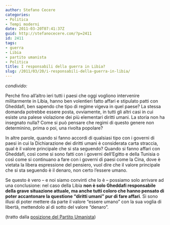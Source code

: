 ```yaml
---
author: Stefano Cecere
categories:
- Politica
- Tempi moderni
date: 2011-03-20T07:41:37Z
guid: http://stefanocecere.com/?p=2411
id: 2411
tags:
- guerra
- Libia
- partito umanista
- Politica
title: I responsabili della guerra in Libia?
slug: /2011/03/20/i-responsabili-della-guerra-in-libia/
---
```


_condivido:_

Perché fino all’altro ieri tutti i paesi che oggi vogliono intervenire militarmente in Libia, hanno ben volentieri fatto affari e stipulato patti con Gheddafi, ben sapendo che tipo di regime vigeva in quel paese? La stessa domanda potrebbe essere posta, ovviamente, in tutti gli altri casi in cui esiste una palese violazione dei più elementari diritti umani. La storia non ha insegnato nulla? Come si può pensare che regimi di questo genere non determinino, prima o poi, una rivolta popolare?
  
In altre parole, quando si fanno accordi di qualsiasi tipo con i governi di paesi in cui la Dichiarazione dei diritti umani è considerata carta straccia, qual è il valore principale che si sta seguendo? Quando si fanno affari con Gheddafi, così come si sono fatti con i governi dell’Egitto e della Tunisia o così come si continuano a fare con i governi di paesi come la Cina, dove è vietata la libera espressione del pensiero, vuol dire che il valore principale che si sta seguendo è il denaro, non certo l’essere umano.
  
Se questo è vero – e noi siamo convinti che lo è – possiamo solo arrivare ad una conclusione: nel caso della Libia **non è solo Gheddafi responsabile della grave situazione attuale, ma anche tutti coloro che hanno pensato di poter accantonare la questione “diritti umani” pur di fare affari**. Si sono illusi di poter mettere da parte il valore “essere umano” con la sua voglia di libertà, mettendolo al di sotto del valore “denaro”.

(tratto dalla [posizione del Partito Umanista](http://www.partitoumanista.it/posizioni/1-posizioni/66-contrari-alla-guerra-la-guerra-in-libia-e-le-contraddizioni-del-sistema))